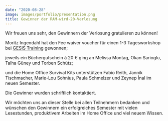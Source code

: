 ```yaml
---
date: "2020-08-28"
image: images/portfolio/presentation.png
title: Gewinner der RAM-wird-20-Verlosung
---
```


Wir freuen uns sehr, den Gewinnern der Verlosung gratulieren zu können!

Moritz Ingendahl hat den Fee waiver voucher für einen 1-3 Tagesworkshop bei [GESIS Training](https://training.gesis.org/) gewonnen; 

jeweils ein Büchergutschein à 20 € ging an Melissa Montag, Okan Sarioglu, Talha Güney und Torben Schütz; 

und die Home Office Survival Kits unterstützen Fabio Reith, Jannik Tischmacher, Marie-Lou Sohnius, Paula Schmelzer und Zeynep İnal im neuen Semester.

Die Gewinner wurden schriftlich kontaktiert.

Wir möchten uns an dieser Stelle bei allen Teilnehmern bedanken und wünschen den Gewinnern ein erfolgreiches Semester mit vielen Lesestunden, produktivem Arbeiten im Home Office und viel neuem Wissen.